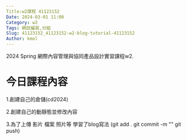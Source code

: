 ```yaml
---
Title:w2課程 41123152
Date: 2024-03-01 11:00
Category: w2
Tags: 網誌編寫,分組
Slug: 41123152_41123152-w2-blog-tutorial-41123152
Author: kmol
---
```


2024 Spring 網際內容管理與協同產品設計實習課程w2.

<!-- PELICAN_END_SUMMARY -->

# 今日課程內容

1.創建自己的倉儲(cd2024)

2.創建自己的動靜態並修改內容

3.為了上傳 影片 檔案 照片等 學習了blog寫法 (git add . git commit -m "" git push)